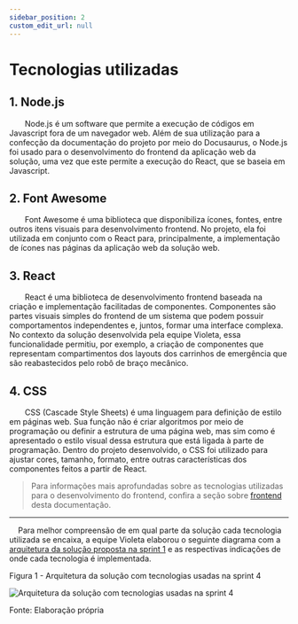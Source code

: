 ```yaml
---
sidebar_position: 2
custom_edit_url: null
---
```


# Tecnologias utilizadas

## 1. Node.js 

&emsp;&emsp;Node.js é um software que permite a execução de códigos em Javascript fora de um navegador web. Além de sua utilização para a confecção da documentação do projeto por meio do Docusaurus, o Node.js foi usado para o desenvolvimento do frontend da aplicação web da solução, uma vez que este permite a execução do React, que se baseia em Javascript.

## 2. Font Awesome

&emsp;&emsp;Font Awesome é uma biblioteca que disponibiliza ícones, fontes, entre outros itens visuais para desenvolvimento frontend. No projeto, ela foi utilizada em conjunto com o React para, principalmente, a implementação de ícones nas páginas da aplicação web da solução web.

## 3. React

&emsp;&emsp;React é uma biblioteca de desenvolvimento frontend baseada na criação e implementação facilitadas de componentes. Componentes são partes visuais simples do frontend de um sistema que podem possuir comportamentos independentes e, juntos, formar uma interface complexa. No contexto da solução desenvolvida pela equipe Violeta, essa funcionalidade permitiu, por exemplo, a criação de componentes que representam compartimentos dos layouts dos carrinhos de emergência que são reabastecidos pelo robô de braço mecânico.

## 4. CSS

&emsp;&emsp;CSS (Cascade Style Sheets) é uma linguagem para definição de estilo em páginas web. Sua função não é criar algoritmos por meio de programação ou definir a estrutura de uma página web, mas sim como é apresentado o estilo visual dessa estrutura que está ligada à parte de programação. Dentro do projeto desenvolvido, o CSS foi utilizado para ajustar cores, tamanho, formato, entre outras características dos componentes feitos a partir de React.

> Para informações mais aprofundadas sobre as tecnologias utilizadas para o desenvolvimento do frontend, confira a seção sobre [frontend](./frontend/frontend.md) desta documentação.

---

&nbsp;&nbsp;&nbsp;&nbsp;Para melhor compreensão de em qual parte da solução cada tecnologia utilizada se encaixa, a equipe Violeta elaborou o seguinte diagrama com a [arquitetura da solução proposta na sprint 1](../sprint-1/proposta-arq.md#diagrama-de-blocos) e as respectivas indicações de onde cada tecnologia é implementada.

<p style={{textAlign: 'center'}}>Figura 1 - Arquitetura da solução com tecnologias usadas na sprint 4</p>

<div style={{margin: 25}}>
    <div style={{textAlign: 'center'}}>
        <img src={require("../../static/img/sprint-4/arquitetura_tecnologias_sprint_4.png").default} style={{width: 400}} alt="Arquitetura da solução com tecnologias usadas na sprint 4" />
        <br/>
    </div>
</div>

<p style={{textAlign: 'center'}}>Fonte: Elaboração própria</p>